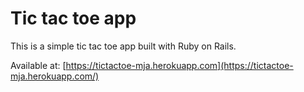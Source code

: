 # Tic tac toe app

This is a simple tic tac toe app built with Ruby on Rails.

Available at: [https://tictactoe-mja.herokuapp.com](https://tictactoe-mja.herokuapp.com/)